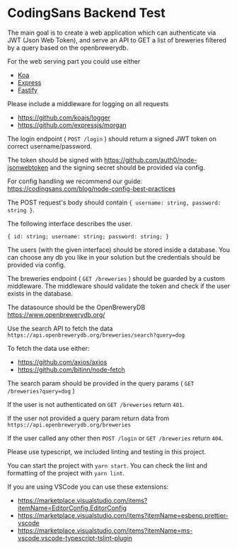 # CodingSans Backend Test

The main goal is to create a web application which can authenticate via JWT (Json Web Token), and serve an API to GET a list of breweries filtered by a query based on the openbrewerydb.

For the web serving part you could use either 
- [Koa](https://koajs.com/)
- [Express](https://expressjs.com/)
- [Fastify](https://www.fastify.io/)

Please include a middleware for logging on all requests
- https://github.com/koajs/logger
- https://github.com/expressjs/morgan

The login endpoint ( `POST /login` ) should return a signed JWT token on correct username/password.

The token should be signed with https://github.com/auth0/node-jsonwebtoken and the signing secret should be provided via config.

For config handling we recommend our guide: https://codingsans.com/blog/node-config-best-practices

The POST request's body should contain `{ username: string, password: string }`.

The following interface describes the user.

``` { id: string; username: string; password: string; } ```

The users (with the given interface) should be stored inside a database. You can choose any db you like in your solution but the credentials should be provided via config.

The breweries endpoint ( `GET /breweries` ) should be guarded by a custom middleware.
The middleware should validate the token and check if the user exists in the database.

The datasource should be the OpenBreweryDB https://www.openbrewerydb.org/

Use the search API to fetch the data `https://api.openbrewerydb.org/breweries/search?query=dog`

To fetch the data use either:
- https://github.com/axios/axios
- https://github.com/bitinn/node-fetch

The search param should be provided in the query params ( `GET /breweries?query=dog` )

If the user is not authenticated on `GET /breweries` return `401`.

If the user not provided a query param return data from `https://api.openbrewerydb.org/breweries`

If the user called any other then `POST /login` or `GET /breweries` return `404`.


Please use typescript, we included linting and testing in this project.

You can start the project with `yarn start`.
You can check the lint and formatting of the project with `yarn lint`.

If you are using VSCode you can use these extensions:
- https://marketplace.visualstudio.com/items?itemName=EditorConfig.EditorConfig
- https://marketplace.visualstudio.com/items?itemName=esbenp.prettier-vscode
- https://marketplace.visualstudio.com/items?itemName=ms-vscode.vscode-typescript-tslint-plugin
